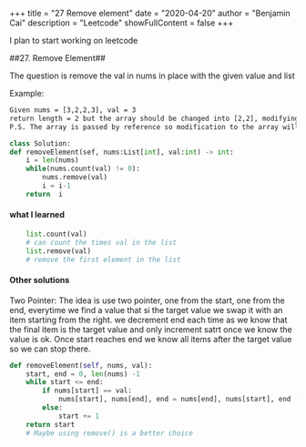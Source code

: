 +++
title = "27 Remove element"
date = "2020-04-20"
author = "Benjamin Cai"
description = "Leetcode"
showFullContent = false
+++


I plan to start working on leetcode

##27. Remove Element##

The question is remove the val in nums in place with the given value and list

Example:
```html
Given nums = [3,2,2,3], val = 3
return length = 2 but the array should be changed into [2,2], modifying in place
P.S. The array is passed by reference so modification to the array will be tested 
```

```Python
class Solution:
def removeElement(sef, nums:List[int], val:int) -> int:
    i = len(nums)
    while(nums.count(val) != 0):
        nums.remove(val)
        i = i-1
    return  i

```


#### what I learned ####
```Python
    list.count(val) 
    # can count the times val in the list
    list.remove(val)
    # remove the first element in the list

```

#### Other solutions

Two Pointer:
    The idea is use two pointer, one from the start, one from the end, everytime we find a value that si the target value we swap it with an item starting from the right. we decrement end each time as we know that the final item is the target value and only increment satrt once we know the value is ok. Once start reaches end we know all items after the target value so we can stop there.

```Python
def removeElement(self, nums, val):
    start, end = 0, len(nums) -1
    while start <= end:
        if nums[start] == val:
            nums[start], nums[end], end = nums[end], nums[start], end -1
        else:
            start += 1
    return start
    # Maybe using remove() is a better choice
```